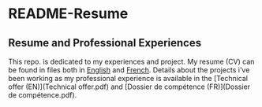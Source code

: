 # README-Resume

## Resume and Professional Experiences

This repo. is dedicated to my experiences and project. My resume (CV) can be found in files both in [English](cv_EN.pdf) and [French](cv_FR.pdf). Details about the projects i've been working as my professional experience is available in the [Technical offer (EN)](Technical offer.pdf) and [Dossier de compétence (FR)](Dossier de compétence.pdf).

